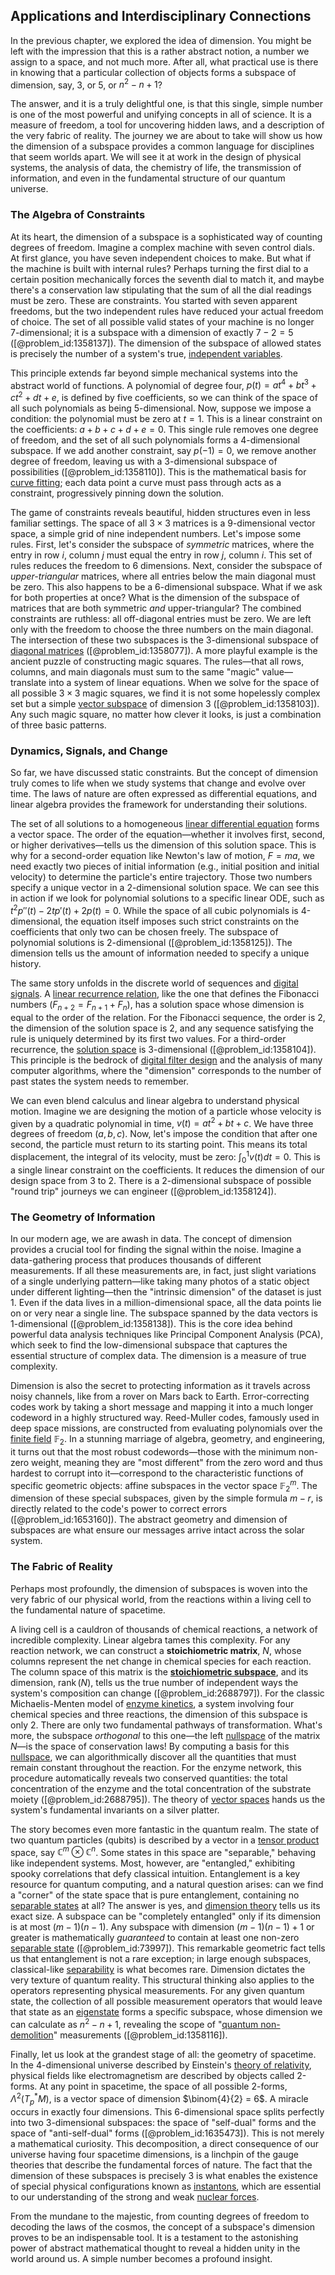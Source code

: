 ## Applications and Interdisciplinary Connections

In the previous chapter, we explored the idea of dimension. You might be left with the impression that this is a rather abstract notion, a number we assign to a space, and not much more. After all, what practical use is there in knowing that a particular collection of objects forms a subspace of dimension, say, 3, or 5, or $n^2-n+1$?

The answer, and it is a truly delightful one, is that this single, simple number is one of the most powerful and unifying concepts in all of science. It is a measure of freedom, a tool for uncovering hidden laws, and a description of the very fabric of reality. The journey we are about to take will show us how the dimension of a subspace provides a common language for disciplines that seem worlds apart. We will see it at work in the design of physical systems, the analysis of data, the chemistry of life, the transmission of information, and even in the fundamental structure of our quantum universe.

### The Algebra of Constraints

At its heart, the dimension of a subspace is a sophisticated way of counting degrees of freedom. Imagine a complex machine with seven control dials. At first glance, you have seven independent choices to make. But what if the machine is built with internal rules? Perhaps turning the first dial to a certain position mechanically forces the seventh dial to match it, and maybe there's a conservation law stipulating that the sum of all the dial readings must be zero. These are constraints. You started with seven apparent freedoms, but the two independent rules have reduced your actual freedom of choice. The set of all possible valid states of your machine is no longer 7-dimensional; it is a subspace with a dimension of exactly $7 - 2 = 5$ ([@problem_id:1358137]). The dimension of the subspace of allowed states is precisely the number of a system's true, [independent variables](@article_id:266624).

This principle extends far beyond simple mechanical systems into the abstract world of functions. A polynomial of degree four, $p(t) = at^4 + bt^3 + ct^2 + dt + e$, is defined by five coefficients, so we can think of the space of all such polynomials as being 5-dimensional. Now, suppose we impose a condition: the polynomial must be zero at $t=1$. This is a linear constraint on the coefficients: $a+b+c+d+e=0$. This single rule removes one degree of freedom, and the set of all such polynomials forms a 4-dimensional subspace. If we add another constraint, say $p(-1)=0$, we remove another degree of freedom, leaving us with a 3-dimensional subspace of possibilities ([@problem_id:1358110]). This is the mathematical basis for [curve fitting](@article_id:143645); each data point a curve must pass through acts as a constraint, progressively pinning down the solution.

The game of constraints reveals beautiful, hidden structures even in less familiar settings. The space of all $3 \times 3$ matrices is a 9-dimensional vector space, a simple grid of nine independent numbers. Let's impose some rules. First, let's consider the subspace of *symmetric* matrices, where the entry in row $i$, column $j$ must equal the entry in row $j$, column $i$. This set of rules reduces the freedom to 6 dimensions. Next, consider the subspace of *upper-triangular* matrices, where all entries below the main diagonal must be zero. This also happens to be a 6-dimensional subspace. What if we ask for both properties at once? What is the dimension of the subspace of matrices that are both symmetric *and* upper-triangular? The combined constraints are ruthless: all off-diagonal entries must be zero. We are left only with the freedom to choose the three numbers on the main diagonal. The intersection of these two subspaces is the 3-dimensional subspace of [diagonal matrices](@article_id:148734) ([@problem_id:1358077]). A more playful example is the ancient puzzle of constructing magic squares. The rules—that all rows, columns, and main diagonals must sum to the same "magic" value—translate into a system of linear equations. When we solve for the space of all possible $3 \times 3$ magic squares, we find it is not some hopelessly complex set but a simple [vector subspace](@article_id:151321) of dimension 3 ([@problem_id:1358103]). Any such magic square, no matter how clever it looks, is just a combination of three basic patterns.

### Dynamics, Signals, and Change

So far, we have discussed static constraints. But the concept of dimension truly comes to life when we study systems that change and evolve over time. The laws of nature are often expressed as differential equations, and linear algebra provides the framework for understanding their solutions.

The set of all solutions to a homogeneous [linear differential equation](@article_id:168568) forms a vector space. The order of the equation—whether it involves first, second, or higher derivatives—tells us the dimension of this solution space. This is why for a second-order equation like Newton's law of motion, $F=ma$, we need exactly two pieces of initial information (e.g., initial position and initial velocity) to determine the particle's entire trajectory. Those two numbers specify a unique vector in a 2-dimensional solution space. We can see this in action if we look for polynomial solutions to a specific linear ODE, such as $t^2 p''(t) - 2t p'(t) + 2p(t) = 0$. While the space of all cubic polynomials is 4-dimensional, the equation itself imposes such strict constraints on the coefficients that only two can be chosen freely. The subspace of polynomial solutions is 2-dimensional ([@problem_id:1358125]). The dimension tells us the amount of information needed to specify a unique history.

The same story unfolds in the discrete world of sequences and [digital signals](@article_id:188026). A [linear recurrence relation](@article_id:179678), like the one that defines the Fibonacci numbers ($F_{n+2} = F_{n+1} + F_n$), has a solution space whose dimension is equal to the order of the relation. For the Fibonacci sequence, the order is 2, the dimension of the solution space is 2, and any sequence satisfying the rule is uniquely determined by its first two values. For a third-order recurrence, the [solution space](@article_id:199976) is 3-dimensional ([@problem_id:1358104]). This principle is the bedrock of [digital filter design](@article_id:141303) and the analysis of many computer algorithms, where the "dimension" corresponds to the number of past states the system needs to remember.

We can even blend calculus and linear algebra to understand physical motion. Imagine we are designing the motion of a particle whose velocity is given by a quadratic polynomial in time, $v(t) = at^2+bt+c$. We have three degrees of freedom ($a,b,c$). Now, let's impose the condition that after one second, the particle must return to its starting point. This means its total displacement, the integral of its velocity, must be zero: $\int_0^1 v(t) dt = 0$. This is a single linear constraint on the coefficients. It reduces the dimension of our design space from 3 to 2. There is a 2-dimensional subspace of possible "round trip" journeys we can engineer ([@problem_id:1358124]).

### The Geometry of Information

In our modern age, we are awash in data. The concept of dimension provides a crucial tool for finding the signal within the noise. Imagine a data-gathering process that produces thousands of different measurements. If all these measurements are, in fact, just slight variations of a single underlying pattern—like taking many photos of a static object under different lighting—then the "intrinsic dimension" of the dataset is just 1. Even if the data lives in a million-dimensional space, all the data points lie on or very near a single line. The subspace spanned by the data vectors is 1-dimensional ([@problem_id:1358138]). This is the core idea behind powerful data analysis techniques like Principal Component Analysis (PCA), which seek to find the low-dimensional subspace that captures the essential structure of complex data. The dimension is a measure of true complexity.

Dimension is also the secret to protecting information as it travels across noisy channels, like from a rover on Mars back to Earth. Error-correcting codes work by taking a short message and mapping it into a much longer codeword in a highly structured way. Reed-Muller codes, famously used in deep space missions, are constructed from evaluating polynomials over the [finite field](@article_id:150419) $\mathbb{F}_2$. In a stunning marriage of algebra, geometry, and engineering, it turns out that the most robust codewords—those with the minimum non-zero weight, meaning they are "most different" from the zero word and thus hardest to corrupt into it—correspond to the characteristic functions of specific geometric objects: affine subspaces in the vector space $\mathbb{F}_2^m$. The dimension of these special subspaces, given by the simple formula $m-r$, is directly related to the code's power to correct errors ([@problem_id:1653160]). The abstract geometry and dimension of subspaces are what ensure our messages arrive intact across the solar system.

### The Fabric of Reality

Perhaps most profoundly, the dimension of subspaces is woven into the very fabric of our physical world, from the reactions within a living cell to the fundamental nature of spacetime.

A living cell is a cauldron of thousands of chemical reactions, a network of incredible complexity. Linear algebra tames this complexity. For any reaction network, we can construct a **stoichiometric matrix**, $N$, whose columns represent the net change in chemical species for each reaction. The column space of this matrix is the **[stoichiometric subspace](@article_id:200170)**, and its dimension, $\operatorname{rank}(N)$, tells us the true number of independent ways the system's composition can change ([@problem_id:2688797]). For the classic Michaelis-Menten model of [enzyme kinetics](@article_id:145275), a system involving four chemical species and three reactions, the dimension of this subspace is only 2. There are only two fundamental pathways of transformation. What's more, the subspace *orthogonal* to this one—the left [nullspace](@article_id:170842) of the matrix $N$—is the space of conservation laws! By computing a basis for this [nullspace](@article_id:170842), we can algorithmically discover all the quantities that must remain constant throughout the reaction. For the enzyme network, this procedure automatically reveals two conserved quantities: the total concentration of the enzyme and the total concentration of the substrate moiety ([@problem_id:2688795]). The theory of [vector spaces](@article_id:136343) hands us the system's fundamental invariants on a silver platter.

The story becomes even more fantastic in the quantum realm. The state of two quantum particles (qubits) is described by a vector in a [tensor product](@article_id:140200) space, say $\mathbb{C}^m \otimes \mathbb{C}^n$. Some states in this space are "separable," behaving like independent systems. Most, however, are "entangled," exhibiting spooky correlations that defy classical intuition. Entanglement is a key resource for quantum computing, and a natural question arises: can we find a "corner" of the state space that is pure entanglement, containing no [separable states](@article_id:141787) at all? The answer is yes, and [dimension theory](@article_id:153917) tells us its exact size. A subspace can be "completely entangled" only if its dimension is at most $(m-1)(n-1)$. Any subspace with dimension $(m-1)(n-1)+1$ or greater is mathematically *guaranteed* to contain at least one non-zero [separable state](@article_id:142495) ([@problem_id:73997]). This remarkable geometric fact tells us that entanglement is not a rare exception; in large enough subspaces, classical-like [separability](@article_id:143360) is what becomes rare. Dimension dictates the very texture of quantum reality. This structural thinking also applies to the operators representing physical measurements. For any given quantum state, the collection of all possible measurement operators that would leave that state as an [eigenstate](@article_id:201515) forms a specific subspace, whose dimension we can calculate as $n^2 - n + 1$, revealing the scope of "[quantum non-demolition](@article_id:188870)" measurements ([@problem_id:1358116]).

Finally, let us look at the grandest stage of all: the geometry of spacetime. In the 4-dimensional universe described by Einstein's [theory of relativity](@article_id:181829), physical fields like electromagnetism are described by objects called 2-forms. At any point in spacetime, the space of all possible 2-forms, $\Lambda^2(T_p^*M)$, is a vector space of dimension $\binom{4}{2} = 6$. A miracle occurs in exactly four dimensions. This 6-dimensional space splits perfectly into two 3-dimensional subspaces: the space of "self-dual" forms and the space of "anti-self-dual" forms ([@problem_id:1635473]). This is not merely a mathematical curiosity. This decomposition, a direct consequence of our universe having four spacetime dimensions, is a linchpin of the gauge theories that describe the fundamental forces of nature. The fact that the dimension of these subspaces is precisely 3 is what enables the existence of special physical configurations known as [instantons](@article_id:152997), which are essential to our understanding of the strong and weak [nuclear forces](@article_id:142754).

From the mundane to the majestic, from counting degrees of freedom to decoding the laws of the cosmos, the concept of a subspace's dimension proves to be an indispensable tool. It is a testament to the astonishing power of abstract mathematical thought to reveal a hidden unity in the world around us. A simple number becomes a profound insight.